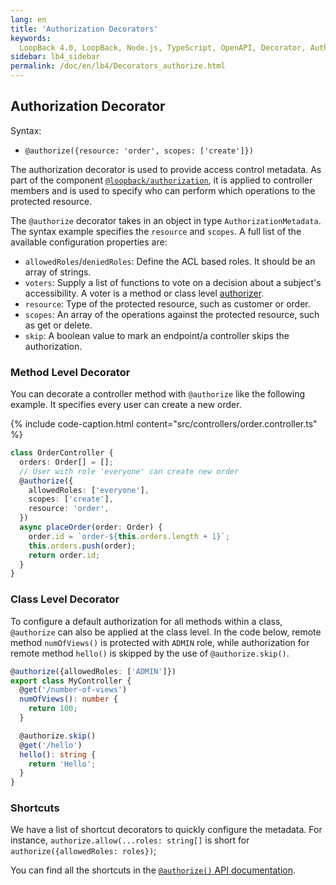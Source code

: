 ```yaml
---
lang: en
title: 'Authorization Decorators'
keywords:
  LoopBack 4.0, LoopBack, Node.js, TypeScript, OpenAPI, Decorator, Authorization
sidebar: lb4_sidebar
permalink: /doc/en/lb4/Decorators_authorize.html
---
```


## Authorization Decorator

Syntax:

- `@authorize({resource: 'order', scopes: ['create']})`

The authorization decorator is used to provide access control metadata. As part
of the component [`@loopback/authorization`](../Authorization-component.md), it
is applied to controller members and is used to specify who can perform which
operations to the protected resource.

The `@authorize` decorator takes in an object in type `AuthorizationMetadata`.
The syntax example specifies the `resource` and `scopes`. A full list of the
available configuration properties are:

- `allowedRoles`/`deniedRoles`: Define the ACL based roles. It should be an
  array of strings.
- `voters`: Supply a list of functions to vote on a decision about a subject's
  accessibility. A voter is a method or class level
  [authorizer](../Authorization-component-authorizer.md).
- `resource`: Type of the protected resource, such as customer or order.
- `scopes`: An array of the operations against the protected resource, such as
  get or delete.
- `skip`: A boolean value to mark an endpoint/a controller skips the
  authorization.

### Method Level Decorator

You can decorate a controller method with `@authorize` like the following
example. It specifies every user can create a new order.

{% include code-caption.html content="src/controllers/order.controller.ts" %}

```ts
class OrderController {
  orders: Order[] = [];
  // User with role 'everyone' can create new order
  @authorize({
    allowedRoles: ['everyone'],
    scopes: ['create'],
    resource: 'order',
  })
  async placeOrder(order: Order) {
    order.id = `order-${this.orders.length + 1}`;
    this.orders.push(order);
    return order.id;
  }
}
```

### Class Level Decorator

To configure a default authorization for all methods within a class,
`@authorize` can also be applied at the class level. In the code below, remote
method `numOfViews()` is protected with `ADMIN` role, while authorization for
remote method `hello()` is skipped by the use of `@authorize.skip()`.

```ts
@authorize({allowedRoles: ['ADMIN']})
export class MyController {
  @get('/number-of-views')
  numOfViews(): number {
    return 100;
  }

  @authorize.skip()
  @get('/hello')
  hello(): string {
    return 'Hello';
  }
}
```

### Shortcuts

We have a list of shortcut decorators to quickly configure the metadata. For
instance, `authorize.allow(...roles: string[]` is short for
`authorize({allowedRoles: roles})`;

You can find all the shortcuts in the
[`@authorize()` API documentation](https://loopback.io/doc/en/lb4/apidocs.authorization.authorize.html#variables).

